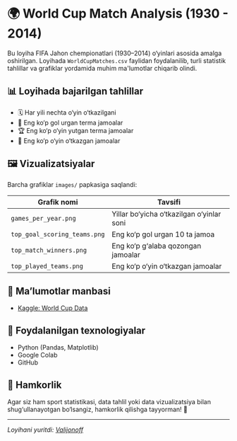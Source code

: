 # 🌍 World Cup Match Analysis (1930 - 2014)

Bu loyiha FIFA Jahon chempionatlari (1930–2014) o‘yinlari asosida amalga oshirilgan. Loyihada `WorldCupMatches.csv` faylidan foydalanilib, turli statistik tahlillar va grafiklar yordamida muhim ma'lumotlar chiqarib olindi.

## 📊 Loyihada bajarilgan tahlillar

- 🗓 Har yili nechta o‘yin o‘tkazilgani
- 🥅 Eng ko‘p gol urgan terma jamoalar
- 🏆 Eng ko‘p o‘yin yutgan terma jamoalar
- 🎯 Eng ko‘p o‘yin o‘tkazgan jamoalar

## 🖼 Vizualizatsiyalar

Barcha grafiklar `images/` papkasiga saqlandi:

| Grafik nomi | Tavsifi |
|-------------|---------|
| `games_per_year.png` | Yillar bo‘yicha o‘tkazilgan o‘yinlar soni |
| `top_goal_scoring_teams.png` | Eng ko‘p gol urgan 10 ta jamoa |
| `top_match_winners.png` | Eng ko‘p g‘alaba qozongan jamoalar |
| `top_played_teams.png` | Eng ko‘p o‘yin o‘tkazgan jamoalar |

## 📁 Ma’lumotlar manbasi

- [Kaggle: World Cup Data](https://www.kaggle.com/datasets/abecklas/fifa-world-cup)

## 📌 Foydalanilgan texnologiyalar

- Python (Pandas, Matplotlib)
- Google Colab
- GitHub

## 🤝 Hamkorlik

Agar siz ham sport statistikasi, data tahlil yoki data vizualizatsiya bilan shug‘ullanayotgan bo‘lsangiz, hamkorlik qilishga tayyorman! 🎯

---

*Loyihani yuritdi: [Valijonoff](https://github.com/Valijonoff)*
